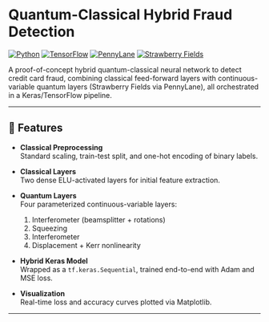 # Quantum-Classical Hybrid Fraud Detection

[![Python](https://img.shields.io/badge/python-3.8-blue)](https://www.python.org/)
[![TensorFlow](https://img.shields.io/badge/tensorflow-2.4.0-orange)](https://www.tensorflow.org/)
[![PennyLane](https://img.shields.io/badge/pennylane-0.17.0-lightgrey)](https://pennylane.ai/)
[![Strawberry Fields](https://img.shields.io/badge/strawberryfields-0.18.0-purple)](https://strawberryfields.ai/)

A proof-of-concept hybrid quantum-classical neural network to detect credit card fraud, combining classical feed-forward layers with continuous-variable quantum layers (Strawberry Fields via PennyLane), all orchestrated in a Keras/TensorFlow pipeline.

---

## 🚀 Features

- **Classical Preprocessing**  
  Standard scaling, train-test split, and one-hot encoding of binary labels.  

- **Classical Layers**  
  Two dense ELU-activated layers for initial feature extraction.

- **Quantum Layers**  
  Four parameterized continuous-variable layers:  
  1. Interferometer (beamsplitter + rotations)  
  2. Squeezing  
  3. Interferometer  
  4. Displacement + Kerr nonlinearity  

- **Hybrid Keras Model**  
  Wrapped as a `tf.keras.Sequential`, trained end-to-end with Adam and MSE loss.

- **Visualization**  
  Real-time loss and accuracy curves plotted via Matplotlib.

---


